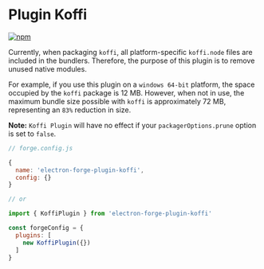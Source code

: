 # Plugin Koffi

[![npm](https://img.shields.io/npm/v/electron-forge-plugin-koffi.svg)](https://www.npmjs.com/package/electron-forge-plugin-koffi) 

Currently, when packaging `koffi`, all platform-specific `koffi.node` files are included in the bundlers. Therefore, the purpose of this plugin is to remove unused native modules.

For example, if you use this plugin on a `windows 64-bit` platform, the space occupied by the `koffi` package is 12 MB.
However, when not in use, the maximum bundle size possible with `koffi` is approximately 72 MB, representing an `83%` reduction in size. 

**Note:** `Koffi Plugin` will have no effect if your `packagerOptions.prune` option is set to `false`.

```js
// forge.config.js

{
  name: 'electron-forge-plugin-koffi',
  config: {}
}

// or

import { KoffiPlugin } from 'electron-forge-plugin-koffi'

const forgeConfig = {
  plugins: [
    new KoffiPlugin({})
  ]
}
```